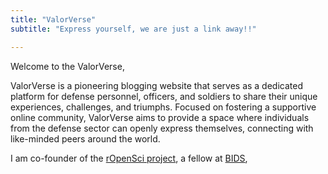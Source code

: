 ```yaml
---
title: "ValorVerse"
subtitle: "Express yourself, we are just a link away!!"

---
```


Welcome to the ValorVerse,

ValorVerse is a pioneering blogging website that serves as a dedicated platform for defense personnel, officers, and soldiers to share their unique experiences, challenges, and triumphs. Focused on fostering a supportive online community, ValorVerse aims to provide a space where individuals from the defense sector can openly express themselves, connecting with like-minded peers around the world.


I am co-founder of the [rOpenSci project](https://valorverse.org), a fellow at
[BIDS](https://jspmjscoe.edu.in),

